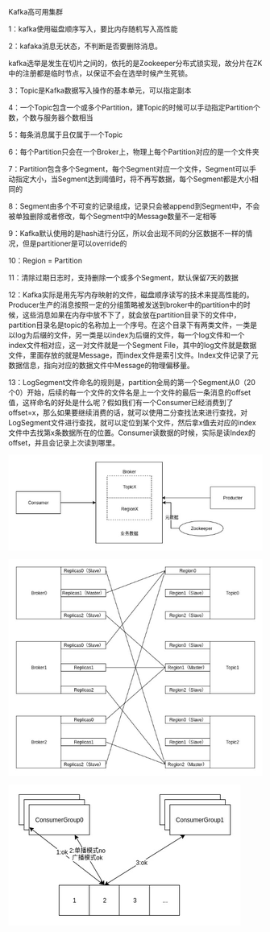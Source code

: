 Kafka高可用集群

1：kafka使用磁盘顺序写入，要比内存随机写入高性能

2：kafaka消息无状态，不判断是否要删除消息。

kafka选举是发生在切片之间的，依托的是Zookeeper分布式锁实现，故分片在ZK中的注册都是临时节点，以保证不会在选举时候产生死锁。

3：Topic是Kafka数据写入操作的基本单元，可以指定副本

4：一个Topic包含一个或多个Partition，建Topic的时候可以手动指定Partition个数，个数与服务器个数相当

5：每条消息属于且仅属于一个Topic

6：每个Partition只会在一个Broker上，物理上每个Partition对应的是一个文件夹

7：Partition包含多个Segment，每个Segment对应一个文件，Segment可以手动指定大小，当Segment达到阈值时，将不再写数据，每个Segment都是大小相同的

8：Segment由多个不可变的记录组成，记录只会被append到Segment中，不会被单独删除或者修改，每个Segment中的Message数量不一定相等

9：Kafka默认使用的是hash进行分区，所以会出现不同的分区数据不一样的情况，但是partitioner是可以override的

10：Region = Partition

11：清除过期日志时，支持删除一个或多个Segment，默认保留7天的数据

12：Kafka实际是用先写内存映射的文件，磁盘顺序读写的技术来提高性能的。Producer生产的消息按照一定的分组策略被发送到broker中的partition中的时候，这些消息如果在内存中放不下了，就会放在partition目录下的文件中，partition目录名是topic的名称加上一个序号。在这个目录下有两类文件，一类是以log为后缀的文件，另一类是以index为后缀的文件，每一个log文件和一个index文件相对应，这一对文件就是一个Segment File，其中的log文件就是数据文件，里面存放的就是Message，而index文件是索引文件。Index文件记录了元数据信息，指向对应的数据文件中Message的物理偏移量。

13：LogSegment文件命名的规则是，partition全局的第一个Segment从0（20个0）开始，后续的每一个文件的文件名是上一个文件的最后一条消息的offset值，这样命名的好处是什么呢？假如我们有一个Consumer已经消费到了offset=x，那么如果要继续消费的话，就可以使用二分查找法来进行查找，对LogSegment文件进行查找，就可以定位到某个文件，然后拿x值去对应的index文件中去找第x条数据所在的位置。Consumer读数据的时候，实际是读Index的offset，并且会记录上次读到哪里。



![](/kafka/images/kafka-01.jpg)

![](/kafka/images/kafka-02.jpg)

![](/kafka/images/kafka-03.jpg)

